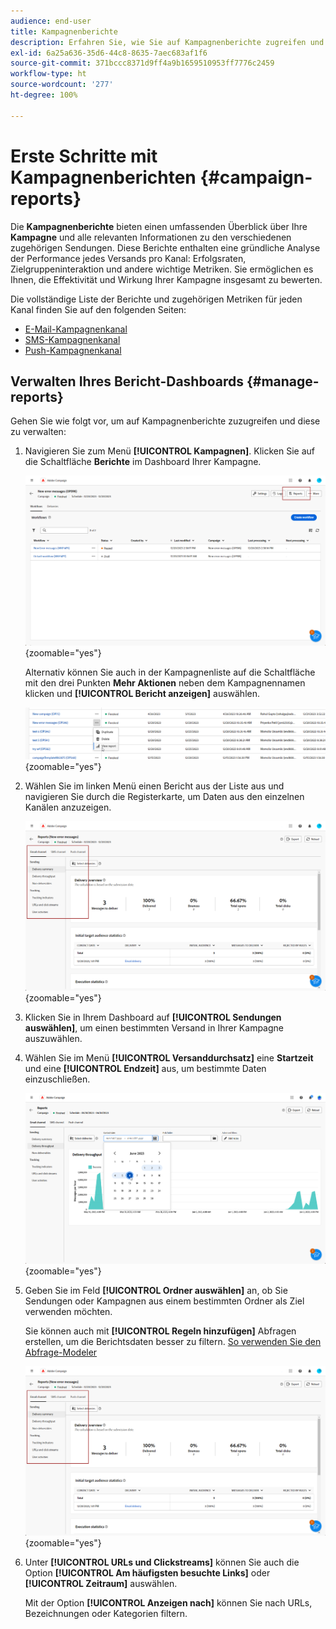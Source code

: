 ```yaml
---
audience: end-user
title: Kampagnenberichte
description: Erfahren Sie, wie Sie auf Kampagnenberichte zugreifen und diese verwenden können
exl-id: 6a25a636-35d6-44c8-8635-7aec683af1f6
source-git-commit: 371bccc8371d9ff4a9b1659510953ff7776c2459
workflow-type: ht
source-wordcount: '277'
ht-degree: 100%

---
```


# Erste Schritte mit Kampagnenberichten {#campaign-reports}

<!-- CAN BE REMOVED___
>[!CONTEXTUALHELP]
>id="acw_campaign_reporting_sending"
>title="Reporting Sending"
>abstract="The Sending tab within your report provides in-depth insights into your visitors' interactions with your deliveries and any potential errors they may have encountered."

>[!CONTEXTUALHELP]
>id="acw_campaign_reporting_tracking"
>title="Reporting tracking"
>abstract="The Tracking tab within your report offers valuable data, including recipient behavior per link, breakdown of opens and clicks, as well as detailed information about the most frequently clicked URLs during a delivery."
-->

Die **Kampagnenberichte** bieten einen umfassenden Überblick über Ihre **Kampagne** und alle relevanten Informationen zu den verschiedenen zugehörigen Sendungen. Diese Berichte enthalten eine gründliche Analyse der Performance jedes Versands pro Kanal: Erfolgsraten, Zielgruppeninteraktion und andere wichtige Metriken. Sie ermöglichen es Ihnen, die Effektivität und Wirkung Ihrer Kampagne insgesamt zu bewerten.

Die vollständige Liste der Berichte und zugehörigen Metriken für jeden Kanal finden Sie auf den folgenden Seiten:

* [E-Mail-Kampagnenkanal](campaign-reports-email.md)
* [SMS-Kampagnenkanal](campaign-reports-sms.md)
* [Push-Kampagnenkanal](campaign-reports-push.md)

## Verwalten Ihres Bericht-Dashboards {#manage-reports}

Gehen Sie wie folgt vor, um auf Kampagnenberichte zuzugreifen und diese zu verwalten:

1. Navigieren Sie zum Menü **[!UICONTROL Kampagnen]**. Klicken Sie auf die Schaltfläche **Berichte** im Dashboard Ihrer Kampagne.

   ![](assets/manage_campaign_report_2.png){zoomable=&quot;yes&quot;}

   Alternativ können Sie auch in der Kampagnenliste auf die Schaltfläche mit den drei Punkten **Mehr Aktionen** neben dem Kampagnennamen klicken und **[!UICONTROL Bericht anzeigen]** auswählen.

   ![](assets/manage_campaign_report_1.png){zoomable=&quot;yes&quot;}

1. Wählen Sie im linken Menü einen Bericht aus der Liste aus und navigieren Sie durch die Registerkarte, um Daten aus den einzelnen Kanälen anzuzeigen.

   ![](assets/manage_campaign_report_4.png){zoomable=&quot;yes&quot;}

1. Klicken Sie in Ihrem Dashboard auf **[!UICONTROL Sendungen auswählen]**, um einen bestimmten Versand in Ihrer Kampagne auszuwählen.

1. Wählen Sie im Menü **[!UICONTROL Versanddurchsatz]** eine **Startzeit** und eine **[!UICONTROL Endzeit]** aus, um bestimmte Daten einzuschließen.

   ![](assets/manage_campaign_report_3.png){zoomable=&quot;yes&quot;}

1. Geben Sie im Feld **[!UICONTROL Ordner auswählen]** an, ob Sie Sendungen oder Kampagnen aus einem bestimmten Ordner als Ziel verwenden möchten.

   Sie können auch mit **[!UICONTROL Regeln hinzufügen]** Abfragen erstellen, um die Berichtsdaten besser zu filtern. [So verwenden Sie den Abfrage-Modeler](../query/query-modeler-overview.md)

   ![](assets/manage_campaign_report_4.png){zoomable=&quot;yes&quot;}

1. Unter **[!UICONTROL URLs und Clickstreams]** können Sie auch die Option **[!UICONTROL Am häufigsten besuchte Links]** oder **[!UICONTROL Zeitraum]** auswählen.

   Mit der Option **[!UICONTROL Anzeigen nach]** können Sie nach URLs, Bezeichnungen oder Kategorien filtern.
